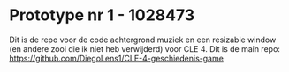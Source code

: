 # Prototype nr 1 - 1028473

Dit is de repo voor de code achtergrond muziek en een resizable window (en andere zooi die ik niet heb verwijderd) voor CLE 4.
Dit is de main repo: https://github.com/DiegoLens1/CLE-4-geschiedenis-game
